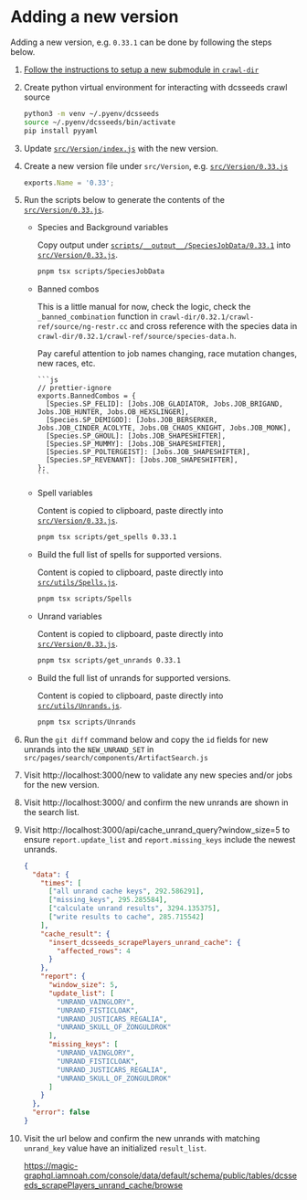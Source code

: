 # Adding a new version

Adding a new version, e.g. `0.33.1` can be done by following the steps below.

1.  [Follow the instructions to setup a new submodule in `crawl-dir`](../crawl-dir/README.md)

1.  Create python virtual environment for interacting with dcsseeds crawl source

    ```bash
    python3 -m venv ~/.pyenv/dcsseeds
    source ~/.pyenv/dcsseeds/bin/activate
    pip install pyyaml
    ```

1.  Update [`src/Version/index.js`](../src/Version/index.js) with the new version.

1.  Create a new version file under `src/Version`, e.g. [`src/Version/0.33.js`](../src/Version/0.33.js)

    ```js
    exports.Name = '0.33';
    ```

1.  Run the scripts below to generate the contents of the [`src/Version/0.33.js`](../src/Version/0.33.js).

    - Species and Background variables

      Copy output under [`scripts/__output__/SpeciesJobData/0.33.1`](../scripts/__output__/SpeciesJobData/0.33.1) into [`src/Version/0.33.js`](../src/Version/0.33.js).

      ```bash
      pnpm tsx scripts/SpeciesJobData
      ```

    - Banned combos

      This is a little manual for now, check the logic, check the `_banned_combination` function in `crawl-dir/0.32.1/crawl-ref/source/ng-restr.cc` and cross reference with the species data in `crawl-dir/0.32.1/crawl-ref/source/species-data.h`.

      Pay careful attention to job names changing, race mutation changes, new races, etc.

          ```js
          // prettier-ignore
          exports.BannedCombos = {
            [Species.SP_FELID]: [Jobs.JOB_GLADIATOR, Jobs.JOB_BRIGAND, Jobs.JOB_HUNTER, Jobs.OB_HEXSLINGER],
            [Species.SP_DEMIGOD]: [Jobs.JOB_BERSERKER, Jobs.JOB_CINDER_ACOLYTE, Jobs.OB_CHAOS_KNIGHT, Jobs.JOB_MONK],
            [Species.SP_GHOUL]: [Jobs.JOB_SHAPESHIFTER],
            [Species.SP_MUMMY]: [Jobs.JOB_SHAPESHIFTER],
            [Species.SP_POLTERGEIST]: [Jobs.JOB_SHAPESHIFTER],
            [Species.SP_REVENANT]: [Jobs.JOB_SHAPESHIFTER],
          };
          ```

    - Spell variables

      Content is copied to clipboard, paste directly into [`src/Version/0.33.js`](../src/Version/0.33.js).

      ```bash
      pnpm tsx scripts/get_spells 0.33.1
      ```

    - Build the full list of spells for supported versions.

      Content is copied to clipboard, paste directly into [`src/utils/Spells.js`](../src/utils/Spells.js).

      ```bash
      pnpm tsx scripts/Spells
      ```

    - Unrand variables

      Content is copied to clipboard, paste directly into [`src/Version/0.33.js`](../src/Version/0.33.js).

      ```bash
      pnpm tsx scripts/get_unrands 0.33.1
      ```

    - Build the full list of unrands for supported versions.

      Content is copied to clipboard, paste directly into [`src/utils/Unrands.js`](../src/utils/Unrands.js).

      ```bash
      pnpm tsx scripts/Unrands
      ```

1.  Run the `git diff` command below and copy the `id` fields for new unrands into the `NEW_UNRAND_SET` in `src/pages/search/components/ArtifactSearch.js`

1.  Visit http://localhost:3000/new to validate any new species and/or jobs for the new version.

1.  Visit http://localhost:3000/ and confirm the new unrands are shown in the search list.

1.  Visit http://localhost:3000/api/cache_unrand_query?window_size=5 to ensure `report.update_list` and `report.missing_keys` include the newest unrands.

    ```json
    {
      "data": {
        "times": [
          ["all unrand cache keys", 292.586291],
          ["missing_keys", 295.285584],
          ["calculate unrand results", 3294.135375],
          ["write results to cache", 285.715542]
        ],
        "cache_result": {
          "insert_dcsseeds_scrapePlayers_unrand_cache": {
            "affected_rows": 4
          }
        },
        "report": {
          "window_size": 5,
          "update_list": [
            "UNRAND_VAINGLORY",
            "UNRAND_FISTICLOAK",
            "UNRAND_JUSTICARS_REGALIA",
            "UNRAND_SKULL_OF_ZONGULDROK"
          ],
          "missing_keys": [
            "UNRAND_VAINGLORY",
            "UNRAND_FISTICLOAK",
            "UNRAND_JUSTICARS_REGALIA",
            "UNRAND_SKULL_OF_ZONGULDROK"
          ]
        }
      },
      "error": false
    }
    ```

1.  Visit the url below and confirm the new unrands with matching `unrand_key` value have an initialized `result_list`.

    https://magic-graphql.iamnoah.com/console/data/default/schema/public/tables/dcsseeds_scrapePlayers_unrand_cache/browse
